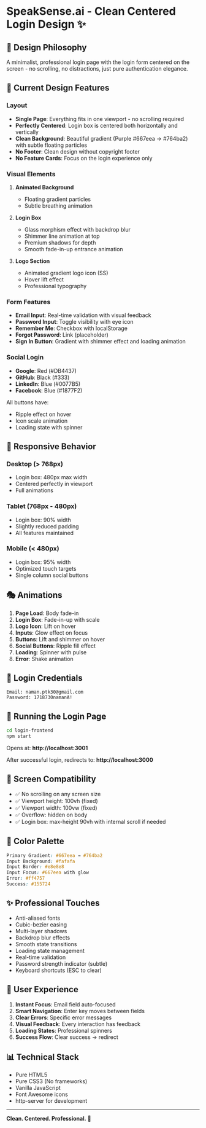 # SpeakSense.ai - Clean Centered Login Design ✨

## 🎯 Design Philosophy

A minimalist, professional login page with the login form centered on the screen - no scrolling, no distractions, just pure authentication elegance.

## 🎨 Current Design Features

### Layout
- **Single Page**: Everything fits in one viewport - no scrolling required
- **Perfectly Centered**: Login box is centered both horizontally and vertically
- **Clean Background**: Beautiful gradient (Purple #667eea → #764ba2) with subtle floating particles
- **No Footer**: Clean design without copyright footer
- **No Feature Cards**: Focus on the login experience only

### Visual Elements
1. **Animated Background**
   - Floating gradient particles
   - Subtle breathing animation

2. **Login Box**
   - Glass morphism effect with backdrop blur
   - Shimmer line animation at top
   - Premium shadows for depth
   - Smooth fade-in-up entrance animation

3. **Logo Section**
   - Animated gradient logo icon (SS)
   - Hover lift effect
   - Professional typography

### Form Features
- **Email Input**: Real-time validation with visual feedback
- **Password Input**: Toggle visibility with eye icon
- **Remember Me**: Checkbox with localStorage
- **Forgot Password**: Link (placeholder)
- **Sign In Button**: Gradient with shimmer effect and loading animation

### Social Login
- **Google**: Red (#DB4437)
- **GitHub**: Black (#333)
- **LinkedIn**: Blue (#0077B5)
- **Facebook**: Blue (#1877F2)

All buttons have:
- Ripple effect on hover
- Icon scale animation
- Loading state with spinner

## 📐 Responsive Behavior

### Desktop (> 768px)
- Login box: 480px max width
- Centered perfectly in viewport
- Full animations

### Tablet (768px - 480px)
- Login box: 90% width
- Slightly reduced padding
- All features maintained

### Mobile (< 480px)
- Login box: 95% width
- Optimized touch targets
- Single column social buttons

## 🎭 Animations

1. **Page Load**: Body fade-in
2. **Login Box**: Fade-in-up with scale
3. **Logo Icon**: Lift on hover
4. **Inputs**: Glow effect on focus
5. **Buttons**: Lift and shimmer on hover
6. **Social Buttons**: Ripple fill effect
7. **Loading**: Spinner with pulse
8. **Error**: Shake animation

## 🔐 Login Credentials

```
Email: naman.ptk30@gmail.com
Password: 1718730namanA!
```

## 🚀 Running the Login Page

```bash
cd login-frontend
npm start
```

Opens at: **http://localhost:3001**

After successful login, redirects to: **http://localhost:3000**

## 📱 Screen Compatibility

- ✅ No scrolling on any screen size
- ✅ Viewport height: 100vh (fixed)
- ✅ Viewport width: 100vw (fixed)
- ✅ Overflow: hidden on body
- ✅ Login box: max-height 90vh with internal scroll if needed

## 🎨 Color Palette

```css
Primary Gradient: #667eea → #764ba2
Input Background: #fafafa
Input Border: #e8e8e8
Input Focus: #667eea with glow
Error: #ff4757
Success: #155724
```

## ✨ Professional Touches

- Anti-aliased fonts
- Cubic-bezier easing
- Multi-layer shadows
- Backdrop blur effects
- Smooth state transitions
- Loading state management
- Real-time validation
- Password strength indicator (subtle)
- Keyboard shortcuts (ESC to clear)

## 🎯 User Experience

1. **Instant Focus**: Email field auto-focused
2. **Smart Navigation**: Enter key moves between fields
3. **Clear Errors**: Specific error messages
4. **Visual Feedback**: Every interaction has feedback
5. **Loading States**: Professional spinners
6. **Success Flow**: Clear success → redirect

## 📊 Technical Stack

- Pure HTML5
- Pure CSS3 (No frameworks)
- Vanilla JavaScript
- Font Awesome icons
- http-server for development

---

**Clean. Centered. Professional.** 🎯
